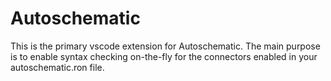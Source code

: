 # Autoschematic

This is the primary vscode extension for Autoschematic. The main purpose is to enable syntax checking 
on-the-fly for the connectors enabled in your autoschematic.ron file. 
